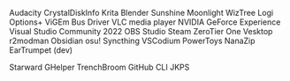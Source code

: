 Audacity
CrystalDiskInfo
Krita
Blender
Sunshine
Moonlight
WizTree
Logi Options+
ViGEm Bus Driver
VLC media player
NVIDIA GeForce Experience
Visual Studio Community 2022
OBS Studio
Steam
ZeroTier One
Vesktop
r2modman
Obsidian
osu!
Syncthing
VSCodium
PowerToys
NanaZip
EarTrumpet (dev)

Starward
GHelper
TrenchBroom
GitHub CLI
JKPS